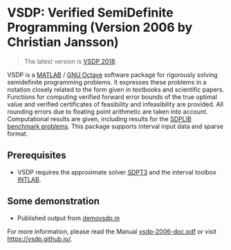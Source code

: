 # VSDP: Verified SemiDefinite Programming (Version 2006 by Christian Jansson)

> The latest version is [VSDP 2018](https://github.com/vsdp/vsdp-2018).

VSDP is a [MATLAB](https://www.mathworks.com) /
[GNU Octave](https://www.gnu.org/software/octave) software package for
rigorously solving semidefinite programming problems.  It expresses these
problems in a notation closely related to the form given in textbooks and
scientific papers.  Functions for computing verified forward error bounds
of the true optimal value and verified certificates of feasibility and
infeasibility are provided.  All rounding errors due to floating point
arithmetic are taken into account.  Computational results are given,
including results for the
[SDPLIB benchmark problems](http://euler.nmt.edu/~brian/sdplib/sdplib.html).
This package supports interval input data and sparse format.


## Prerequisites

- VSDP requires the approximate solver [SDPT3](https://github.com/sqlp/sdpt3)
  and the interval toolbox [INTLAB](http://www.ti3.tuhh.de/rump/intlab).


## Some demonstration

- Published output from
  [demovsdp.m](https://rawgit.com/vsdp/vsdp-2006/master/doc/demovsdp.html)


For more information, please read the Manual
[vsdp-2006-doc.pdf](https://github.com/vsdp/vsdp-2006/raw/master/doc/vsdp-2006-doc.pdf)
or visit <https://vsdp.github.io/>.
